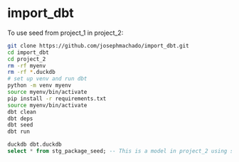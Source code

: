 # import_dbt

To use seed from project_1 in project_2:

```bash
git clone https://github.com/josephmachado/import_dbt.git
cd import_dbt
cd project_2
rm -rf myenv
rm -rf *.duckdb
# set up venv and run dbt
python -m venv myenv
source myenv/bin/activate
pip install -r requirements.txt
source myenv/bin/activate
dbt clean
dbt deps
dbt seed
dbt run
```


```sql
duckdb dbt.duckdb
select * from stg_package_seed; -- This is a model in project_2 using seed from project_1
```
